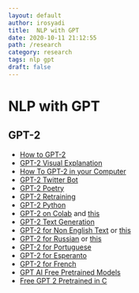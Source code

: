 ```yaml
---
layout: default
author: irosyadi
title:  NLP with GPT
date: 2020-10-11 21:12:55
path: /research
category: research
tags: nlp gpt
draft: false
---
```


# NLP with GPT

## GPT-2
- [How to GPT-2](https://minimaxir.com/2019/09/howto-gpt2/)
- [GPT-2 Visual Explanation](https://jalammar.github.io/illustrated-gpt2/)
- [How To GPT-2 in your Computer](https://lambdalabs.com/blog/run-openais-new-gpt-2-text-generator-code-with-your-gpu/)
- [GPT-2 Twitter Bot](https://towardsdatascience.com/how-to-make-a-gpt2-twitter-bot-8669df60e60a)
- [GPT-2 Poetry](https://www.gwern.net/GPT-2)
- [GPT-2 Retraining](https://medium.com/@ngwaifoong92/beginners-guide-to-retrain-gpt-2-117m-to-generate-custom-text-content-8bb5363d8b7f)
- [GPT-2 Python](https://www.analyticsvidhya.com/blog/2019/07/openai-gpt2-text-generator-python/)
- [GPT-2 on Colab](https://colab.research.google.com/github/ilopezfr/gpt-2/blob/master/gpt-2-playground_.ipynb) and [this](https://colab.research.google.com/drive/1VLG8e7YSEwypxU-noRNhsv5dW4NfTGce)
- [GPT-2 Text Generation](https://www.extremetech.com/computing/293785-create-your-own-state-of-the-art-text-generation-system)
- [GPT-2 for Non English Text](https://github.com/huggingface/transformers/issues/1407) or [this](https://github.com/huggingface/transformers/issues/1356)
- [GPT-2 for Russian](https://github.com/mgrankin/ru_transformers) or [this](https://github.com/huggingface/transformers/issues/1560)
- [GPT-2 for Portuguese](https://medium.com/@pierre_guillou/faster-than-training-from-scratch-fine-tuning-the-english-gpt-2-in-any-language-with-hugging-f2ec05c98787)
- [GPT-2 for Esperanto](https://huggingface.co/blog/how-to-train)
- [GPT-2 for French](https://medium.com/@timohear/retraining-gpt-2-to-write-love-letters-in-french-92ae938bc452)
- [GPT AI Free Pretrained Models](https://www.booste.io/pretrained-models)
- [Free GPT 2 Pretrained in C](https://bellard.org/nncp/gpt2tc.html)